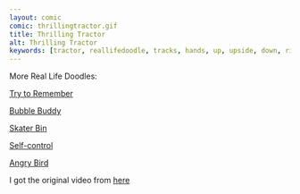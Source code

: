 ```yaml
---
layout: comic
comic: thrillingtractor.gif
title: Thrilling Tractor
alt: Thrilling Tractor
keywords: [tractor, reallifedoodle, tracks, hands, up, upside, down, ride]
---
```


More Real Life Doodles:

[Try to Remember](https://lolnein.com/2019/05/06/trytoremember/)

[Bubble Buddy](https://lolnein.com/2016/11/14/bubblebuddy/)

[Skater Bin](https://lolnein.com/2017/01/25/skaterbin/)

[Self-control](https://lolnein.com/2016/09/26/selfcontrol/)

[Angry Bird](https://lolnein.com/2016/07/15/angrybird/)

I got the original video from [here](https://www.reddit.com/r/gifs/comments/bmy5mf/view_of_a_track_on_a_tractor/.)